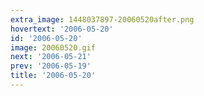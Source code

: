 ```yaml
---
extra_image: 1448037897-20060520after.png
hovertext: '2006-05-20'
id: '2006-05-20'
image: 20060520.gif
next: '2006-05-21'
prev: '2006-05-19'
title: '2006-05-20'
---
```

